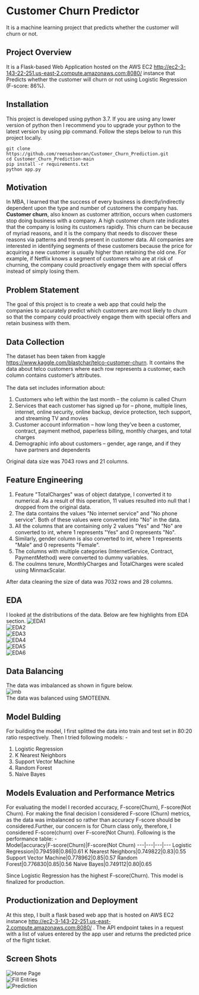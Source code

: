 # Customer Churn Predictor
It is a machine learning project that predicts whether the customer will churn or not.
## Project Overview
It is a Flask-based Web Application hosted on the AWS EC2 http://ec2-3-143-22-251.us-east-2.compute.amazonaws.com:8080/ instance that Predicts whether the customer will churn or not using Logistic Regression (F-score: 86%).
## Installation
This project is developed using python 3.7. If you are using any lower version of python then I recommend you to upgrade your python to the latest version by using pip command. Follow the steps below to run this project locally.
```
git clone https://github.com/reenasheoran/Customer_Churn_Prediction.git
cd Customer_Churn_Prediction-main
pip install -r requirements.txt
python app.py
```
## Motivation
In MBA, I learned that the success of every business is directly/indirectly dependent upon the type and number of customers the company has. **Customer churn**, also known as customer attrition, occurs when customers stop doing business with a company. A high customer churn rate indicates that the company is losing its customers rapidly. This churn can be because of myriad reasons, and it is the company that needs to discover these reasons via patterns and trends present in customer data. All companies are interested in identifying segments of these customers because the price for acquiring a new customer is usually higher than retaining the old one. For example, if Netflix knows a segment of customers who are at risk of churning, the company could proactively engage them with special offers instead of simply losing them.
## Problem Statement
The goal of this project is to create a web app that could help the companies to accurately predict which customers are most likely to churn so that the company could proactively engage them with special offers and retain business with them.
## Data Collection
The dataset has been taken from kaggle https://www.kaggle.com/blastchar/telco-customer-churn. It contains the data about telco customers where each row represents a customer, each column contains customer’s attributes.<br><br>
The data set includes information about:<br>
1. Customers who left within the last month – the column is called Churn <br>
2. Services that each customer has signed up for – phone, multiple lines, internet, online security, online backup, device protection, tech support, and streaming TV and movies<br>
3. Customer account information – how long they’ve been a customer, contract, payment method, paperless billing, monthly charges, and total charges<br>
4. Demographic info about customers – gender, age range, and if they have partners and dependents<br>

Original data size was 7043 rows and 21 columns.
## Feature Engineering
1. Feature "TotalCharges" was of object datatype, I converted it to numerical. As a result of this operation, 11 values resulted into null that I dropped from the original data.<br>
2. The data contains the values "No internet service" and "No phone service". Both of these values were converted into "No" in the data.<br>
3. All the columns that are containing only 2 values "Yes" and "No" are converted to int, where 1 represents "Yes" and 0 represents "No".<br>
4. Similarly, gender column is also converted to int, where 1 represents "Male" and 0 represents "Female".<br>
5. The columns with multiple categories (InternetService, Contract, PaymentMethod) were converted to dummy variables.<br>
6. The coulmns tenure, MonthlyCharges and TotalCharges were scaled using MinmaxScalar.

After data cleaning the size of data was 7032 rows and 28 columns.<br>
## EDA
I looked at the distributions of the data. Below are few highlights from EDA section.
![EDA1](https://github.com/reenasheoran/Customer_Churn_Prediction/blob/main/images/eda.png)<br>
![EDA2](https://github.com/reenasheoran/Customer_Churn_Prediction/blob/main/images/eda4.png)<br>
![EDA3](https://github.com/reenasheoran/Customer_Churn_Prediction/blob/main/images/eda1.png)<br>
![EDA4](https://github.com/reenasheoran/Customer_Churn_Prediction/blob/main/images/eda2.png)<br>
![EDA5](https://github.com/reenasheoran/Customer_Churn_Prediction/blob/main/images/eda3.png)<br>
![EDA6](https://github.com/reenasheoran/Customer_Churn_Prediction/blob/main/images/corr.png)<br>
## Data Balancing
The data was imbalanced as shown in figure below.<br>
![imb](https://github.com/reenasheoran/Customer_Churn_Prediction/blob/main/images/imb.png)<br>
The data was balanced using SMOTEENN.
## Model Bulding
For building the model, I first splitted the data into train and test set in 80:20 ratio respectively. Then I tried following models: -<br>
1. Logistic Regression<br>
2. K Nearest Neighbors<br>
3. Support Vector Machine<br>
4. Random Forest<br>
5. Naive Bayes<br> 
## Models Evaluation and Performance Metrics
For evaluating the model I recorded accuracy, F-score(Churn), F-score(Not Churn). For making the final decision I considered F-score (Churn) metrics, as the data was imbalanced so rather than accuracy F-score should be considered.Further, our concern is for Churn class only, therefore, I considered F-score(churn) over F-score(Not Churn). Following is the performance table: - <br>
Model|accuracy|F-score(Churn)|F-score(Not Churn)
---|---|---|---
Logistic Regression|0.794598|0.86|0.61
K Nearest Neighbors|0.749822|0.83|0.55
Support Vector Machine|0.778962|0.85|0.57
Random Forest|0.776830|0.85|0.56
Naive Bayes|0.749112|0.80|0.65

Since Logistic Regression has the highest F-score(Churn). This model is finalized for production.
## Productionization and Deployment
At this step, I built a flask based web app that is hosted on AWS EC2 instance http://ec2-3-143-22-251.us-east-2.compute.amazonaws.com:8080/ . The API endpoint takes in a request with a list of values entered by the app user and returns the predicted price of the flight ticket.
## Screen Shots
![Home Page](https://github.com/reenasheoran/Customer_Churn_Prediction/blob/main/images/1.png)<br>
![Fill Entries](https://github.com/reenasheoran/Customer_Churn_Prediction/blob/main/images/2.png)<br>
![Prediction](https://github.com/reenasheoran/Customer_Churn_Prediction/blob/main/images/3.png)<br>


